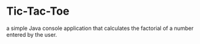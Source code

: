 # Tic-Tac-Toe
a simple Java console application that calculates the factorial of a number entered by the user.
